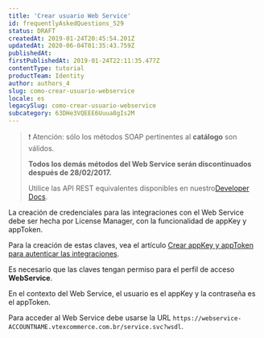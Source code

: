 ```yaml
---
title: 'Crear usuario Web Service'
id: frequentlyAskedQuestions_529
status: DRAFT
createdAt: 2019-01-24T20:45:54.201Z
updatedAt: 2020-06-04T01:35:43.759Z
publishedAt: 
firstPublishedAt: 2019-01-24T22:11:35.477Z
contentType: tutorial
productTeam: Identity
author: authors_4
slug: como-crear-usuario-webservice
locale: es
legacySlug: como-crear-usuario-webservice
subcategory: 63DHe3VQEEE6Uuua8gIs2M
---
```


>❗ Atención: sólo los métodos SOAP pertinentes al **catálogo** son válidos.
>
> **Todos los demás métodos del Web Service serán discontinuados después de 28/02/2017.**
>
> Utilice las API REST equivalentes disponibles en nuestro[Developer Docs](https://help.vtex.com/developer-docs/).

La creación de credenciales para las integraciones con el Web Service debe ser hecha por License Manager, con la funcionalidad de appKey y appToken.

Para la creación de estas claves, vea el artículo [Crear appKey y appToken para autenticar las integraciones](/es/tutorial/criar-appkey-e-apptoken-para-autenticar-las-integraciones).

Es necesario que las claves tengan permiso para el perfil de acceso **WebService**.

En el contexto del Web Service, el usuario es el appKey y la contraseña es el appToken.

Para acceder al Web Service debe usarse la URL `https://webservice-ACCOUNTNAME.vtexcommerce.com.br/service.svc?wsdl`.
